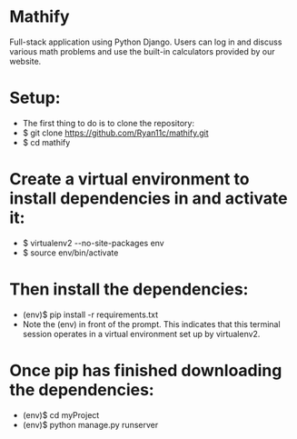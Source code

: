 # Mathify
Full-stack application using Python Django. Users can log in and discuss various math problems and use the built-in calculators provided by our website.

# Setup: 
* The first thing to do is to clone the repository:
* $ git clone https://github.com/Ryan11c/mathify.git 
* $ cd mathify 

# Create a virtual environment to install dependencies in and activate it:
* $ virtualenv2 --no-site-packages env 
* $ source env/bin/activate 

# Then install the dependencies:
* (env)$ pip install -r requirements.txt 
* Note the (env) in front of the prompt. This indicates that this terminal session operates in a virtual environment set up by virtualenv2.

# Once pip has finished downloading the dependencies: 
* (env)$ cd myProject 
* (env)$ python manage.py runserver